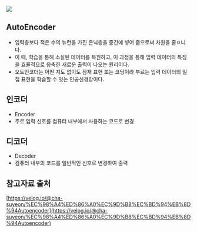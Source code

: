 ![](https://velog.velcdn.com/images%2Fcha-suyeon%2Fpost%2F32b8d5e0-0168-4825-b2f1-c70e3120e587%2Fimage.png)

## AutoEncoder
- 입력층보다 적은 수의 뉴런을 가진 은닉층을 중간에 넣어 줌으로써 차원을 줄ㅇ니다.
- 이 때, 학습을 통해 소실된 데이터를 복원하고, 이 과정을 통해 입력 데이터의 특징을 효율적으로 응축한 새로운 출력이 나오는 원리이다.
- 오토인코더는 어떤 지도 없이도 잠재 표현 또는 코딩이라 부르는 입력 데이터의 밀집 표현을 학습할 수 잇는 인공신경망이다.

## 인코더
- Encoder
- 주로 입력 신호를 컴퓨터 내부에서 사용하는 코드로 변경

## 디코더
- Decoder
- 컴퓨터 내부의 코드를 일반적인 신호로 변경하여 출력

## 참고자료 출처
[https://velog.io/@cha-suyeon/%EC%98%A4%ED%86%A0%EC%9D%B8%EC%BD%94%EB%8D%94Autoencoder](https://velog.io/@cha-suyeon/%EC%98%A4%ED%86%A0%EC%9D%B8%EC%BD%94%EB%8D%94Autoencoder)